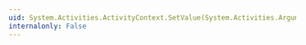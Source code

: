 ```yaml
---
uid: System.Activities.ActivityContext.SetValue(System.Activities.Argument,System.Object)
internalonly: False
---
```

